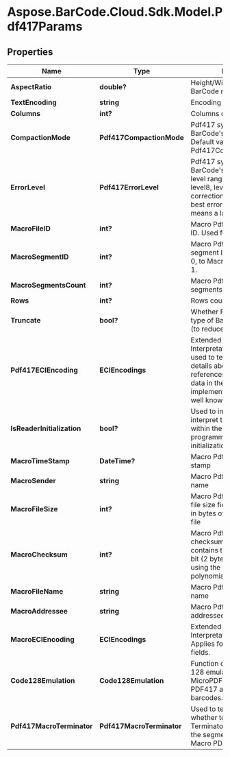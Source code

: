 # Aspose.BarCode.Cloud.Sdk.Model.Pdf417Params

## Properties

Name | Type | Description | Notes
---- | ---- | ----------- | -----
**AspectRatio** | **double?** | Height/Width ratio of 2D BarCode module. | [optional]
**TextEncoding** | **string** | Encoding of codetext. | [optional]
**Columns** | **int?** | Columns count. | [optional]
**CompactionMode** | **Pdf417CompactionMode** | Pdf417 symbology type of BarCode&#39;s compaction mode. Default value: Pdf417CompactionMode.Auto. | [optional]
**ErrorLevel** | **Pdf417ErrorLevel** | Pdf417 symbology type of BarCode&#39;s error correction level ranging from level0 to level8, level0 means no error correction info, level8 means best error correction which means a larger picture. | [optional]
**MacroFileID** | **int?** | Macro Pdf417 barcode&#39;s file ID. Used for MacroPdf417. | [optional]
**MacroSegmentID** | **int?** | Macro Pdf417 barcode&#39;s segment ID, which starts from 0, to MacroSegmentsCount - 1. | [optional]
**MacroSegmentsCount** | **int?** | Macro Pdf417 barcode segments count. | [optional]
**Rows** | **int?** | Rows count. | [optional]
**Truncate** | **bool?** | Whether Pdf417 symbology type of BarCode is truncated (to reduce space). | [optional]
**Pdf417ECIEncoding** | **ECIEncodings** | Extended Channel Interpretation Identifiers. It is used to tell the barcode reader details about the used references for encoding the data in the symbol. Current implementation consists all well known charset encodings. | [optional]
**IsReaderInitialization** | **bool?** | Used to instruct the reader to interpret the data contained within the symbol as programming for reader initialization | [optional]
**MacroTimeStamp** | **DateTime?** | Macro Pdf417 barcode time stamp | [optional]
**MacroSender** | **string** | Macro Pdf417 barcode sender name | [optional]
**MacroFileSize** | **int?** | Macro Pdf417 file size. The file size field contains the size in bytes of the entire source file | [optional]
**MacroChecksum** | **int?** | Macro Pdf417 barcode checksum. The checksum field contains the value of the 16-bit (2 bytes) CRC checksum using the CCITT-16 polynomial | [optional]
**MacroFileName** | **string** | Macro Pdf417 barcode file name | [optional]
**MacroAddressee** | **string** | Macro Pdf417 barcode addressee name | [optional]
**MacroECIEncoding** | **ECIEncodings** | Extended Channel Interpretation Identifiers. Applies for Macro PDF417 text fields. | [optional]
**Code128Emulation** | **Code128Emulation** | Function codeword for Code 128 emulation. Applied for MicroPDF417 only. Ignored for PDF417 and MacroPDF417 barcodes. | [optional]
**Pdf417MacroTerminator** | **Pdf417MacroTerminator** | Used to tell the encoder whether to add Macro PDF417 Terminator (codeword 922) to the segment. Applied only for Macro PDF417. | [optional]

